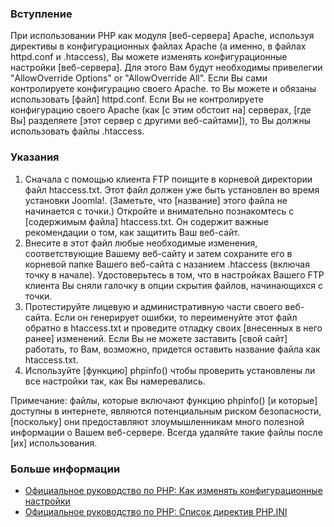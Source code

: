 <!-- Filename: How_do_you_convert_an_htaccess.txt_file_into_a_.htaccess_file%3F / Display title: Как конвертировать файл htaccess.txt в .htaccess? -->

### Вступление

При использовании PHP как модуля \[веб-сервера\] Apache, используя
директивы в конфигурационных файлах Apache (а именно, в файлах
httpd.conf и .htaccess), Вы можете изменять конфигурационные настройки
\[веб-сервера\]. Для этого Вам будут необходимы привелегии
"AllowOverride Options" or "AllowOverride All". Если Вы сами
контролируете конфигурацию своего Apache. то Вы можете и обязаны
использовать \[файл\] httpd.conf. Если Вы не контролируете конфигурацию
своего Apache (как \[с этим обстоит на\] серверах, \[где Вы\] разделяете
\[этот сервер с другими веб-сайтами\]), то Вы должны использовать файлы
.htaccess.

### Указания

1.  Сначала с помощью клиента FTP поищите в корневой директории файл
    htaccess.txt. Этот файл должен уже быть установлен во время
    установки Joomla!. (Заметьте, что \[название\] этого файла не
    начинается с точки.) Откройте и внимательно познакомтесь с
    \[содержимым файла\] htaccess.txt. Он содержит важные рекомендации о
    том, как защитить Ваш веб-сайт.
2.  Внесите в этот файл любые необходимые изменения, соответствующие
    Вашему веб-сайту и затем сохраните его в корневой папке Вашего
    веб-сайта с назанием .htaccess (включая точку в начале).
    Удостоверьтесь в том, что в настройках Вашего FTP клиента Вы сняли
    галочку в опции скрытия файлов, начинающихся с точки.
3.  Протестируйте лицевую и административную части своего веб-сайта.
    Если он генерирует ошибки, то переименуйте этот файл обратно в
    htaccess.txt и проведите отладку своих \[внесенных в него ранее\]
    изменений. Если Вы не можете заставить \[свой сайт\] работать, то
    Вам, возможно, придется оставить название файла как htaccess.txt.
4.  Используйте \[функцию\] phpinfo() чтобы проверить установлены ли все
    настройки так, как Вы намеревались.

Примечание: файлы, которые включают функцию phpinfo() \[и которые\]
доступны в интернете, являются потенциальным риском безопасности,
\[поскольку\] они предоставляют злоумышленникам много полезной
информации о Вашем веб-сервере. Всегда удаляйте такие файлы после \[их\]
использования.

### Больше информации

- <a href="http://us2.php.net/configuration.changes" class="external text"
  target="_blank" rel="nofollow noreferrer noopener">Официальное
  руководство по PHP: Как изменять конфигурационные настройки</a>
- <a href="http://us2.php.net/manual/en/ini.php#ini.list"
  class="external text" target="_blank"
  rel="nofollow noreferrer noopener">Официальное руководство по PHP:
  Список директив PHP.INI</a>
